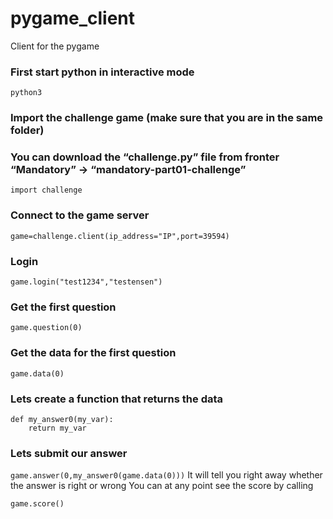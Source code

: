 # pygame_client
Client for the pygame

### First start python in interactive mode
```python3```
### Import the challenge game (make sure that you are in the same folder)
### You can download the “challenge.py” file from fronter “Mandatory” -> “mandatory-part01-challenge”
```import challenge```
### Connect to the game server
```game=challenge.client(ip_address="IP",port=39594)```
### Login 
```game.login("test1234","testensen")```

### Get the first question
```game.question(0)```
### Get the data for the first question
```game.data(0)```
### Lets create a function that returns the data
```
def my_answer0(my_var):
    return my_var
```
### Lets submit our answer
```game.answer(0,my_answer0(game.data(0)))```
It will tell you right away whether the answer is right or wrong
You can at any point see the score by calling 

```game.score()```
